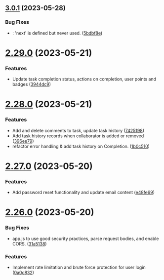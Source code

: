 ## [3.0.1](https://github.com/hossainchisty/Task-Tracking-Tool/compare/v2.29.0...v3.0.1) (2023-05-28)


### Bug Fixes

* : 'next' is defined but never used. ([5bdbf8e](https://github.com/hossainchisty/Task-Tracking-Tool/commit/5bdbf8ee773f62d643b78b7a311739ea2ec211f3))



# [2.29.0](https://github.com/hossainchisty/Task-Tracking-Tool/compare/v2.28.0...v2.29.0) (2023-05-21)


### Features

* Update task completion status, actions on completion, user points and badges ([3944dc9](https://github.com/hossainchisty/Task-Tracking-Tool/commit/3944dc9534f9303fecc1b909b6b13acb2cd84558))



# [2.28.0](https://github.com/hossainchisty/Task-Tracking-Tool/compare/v2.27.0...v2.28.0) (2023-05-21)


### Features

* Add and delete comments to task, update task history ([7425198](https://github.com/hossainchisty/Task-Tracking-Tool/commit/7425198b151cbf59c596d2b4805a46280748a582))
* Add task history records when collaborator is added or removed ([396ee79](https://github.com/hossainchisty/Task-Tracking-Tool/commit/396ee7999268fe2ff3338e37e4f2c1a8b40edd4a))
* refactor error handling & add task history on Completion. ([1b0c510](https://github.com/hossainchisty/Task-Tracking-Tool/commit/1b0c510e7e2dac1c58b55c485723256b4402a632))



# [2.27.0](https://github.com/hossainchisty/Task-Tracking-Tool/compare/v2.26.0...v2.27.0) (2023-05-20)


### Features

* Add password reset functionality and update email content ([e48fe69](https://github.com/hossainchisty/Task-Tracking-Tool/commit/e48fe691ff039cf2889929b127568a4dfb04e23d))



# [2.26.0](https://github.com/hossainchisty/Task-Tracking-Tool/compare/v2.25.0...v2.26.0) (2023-05-20)


### Bug Fixes

* app.js to use good security practices, parse request bodies, and enable CORS. ([31a5138](https://github.com/hossainchisty/Task-Tracking-Tool/commit/31a5138d29e118e5364e92c21f0a69f0f33ae192))


### Features

* Implement rate limitation and brute force protection for user login ([0a0c832](https://github.com/hossainchisty/Task-Tracking-Tool/commit/0a0c832737d44c672b22eb06f2e574bdd90c4dec))



